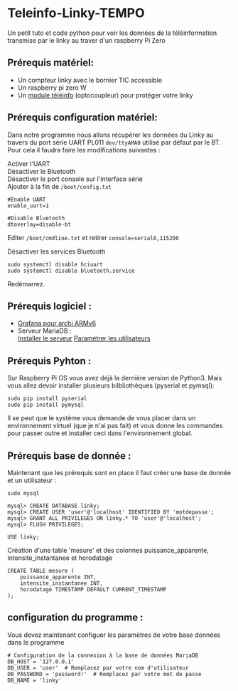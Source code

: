 # Teleinfo-Linky-TEMPO
Un petit tuto et code python pour voir les données de la téléinformation transmise par le linky au traver d'un raspberry Pi Zero


## Prérequis matériel:
- Un compteur linky avec le bornier TIC accessible
- Un raspberry pi zero W
- Un [module téléinfo](https://www.tindie.com/products/hallard/pitinfo/) (optocoupleur) pour protéger votre linky 

## Prérequis configuration matériel:
Dans notre programme nous allons récupérer les données du Linky au travers du port série UART PL011 `dev/ttyAMA0` utilisé par défaut par le BT. Pour cela il faudra faire les modifications suivantes : 

Activer l'UART          
Désactiver le Bluetooth          
Désactiver le port console sur l'interface série          
Ajouter à la fin de `/boot/config.txt`          

```
#Enable UART
enable_uart=1

#Disable Bluetooth
dtoverlay=disable-bt
```

Editer `/boot/cmdline.txt` et retirer `console=serial0,115200`

Désactiver les services Bluetooth 
```
sudo systemctl disable hciuart 
sudo systemctl disable bluetooth.service
```
Redémarrez.

## Prérequis logiciel : 
- [Grafana pour archi ARMv6](https://grafana.com/grafana/download/10.1.2?platform=arm)
- Serveur MariaDB :          
[Installer le serveur](https://www.digitalocean.com/community/tutorials/how-to-install-mariadb-on-ubuntu-20-04-quickstart-fr)
[Paramétrer les utilisateurs](https://www.digitalocean.com/community/tutorials/how-to-install-mariadb-on-ubuntu-20-04-quickstart-fr)

## Prérequis Pyhton :
Sur Raspberry Pi OS vous avez déjà la dernière version de Python3. Mais vous allez devoir installer plusieurs bilbliothèques (pyserial et pymsql):
```
sudo pip install pyserial
sudo pip install pymysql
```
Il se peut que le système vous demande de vous placer dans un environnement virtuel (que je n'ai pas fait) et vous donne les commandes pour passer outre et installer ceci dans l'environnement global.

## Prérequis base de donnée :

Maintenant que les prérequis sont en place il faut créer une base de donnée et un utilisateur :
```
sudo mysql
```

```
mysql> CREATE DATABASE linky;
mysql> CREATE USER 'user'@'localhost' IDENTIFIED BY 'motdepasse';
mysql> GRANT ALL PRIVILEGES ON linky.* TO 'user'@'localhost';
mysql> FLUSH PRIVILEGES;
```
```
USE linky;
```
Création d'une table 'mesure' et des colonnes puissance_apparente, intensite_instantanee et horodatage
```
CREATE TABLE mesure (
    puissance_apparente INT,
    intensite_instantanee INT,
    horodatage TIMESTAMP DEFAULT CURRENT_TIMESTAMP
);
```

## configuration du programme :

Vous devez maintenant configuer les paramètres de votre base données dans le programme

```
# Configuration de la connexion à la base de données MariaDB
DB_HOST = '127.0.0.1'
DB_USER = 'user'  # Remplacez par votre nom d'utilisateur
DB_PASSWORD = 'password!'  # Remplacez par votre mot de passe
DB_NAME = 'linky'
```
